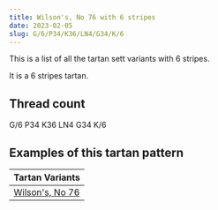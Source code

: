 ```yaml
---
title: Wilson's, No 76 with 6 stripes
date: 2023-02-05
slug: G/6/P34/K36/LN4/G34/K/6
---
```

This is a list of all the tartan sett variants with 6 stripes.

It is a 6 stripes tartan.


## Thread count
G/6 P34 K36 LN4 G34 K/6

## Examples of this tartan pattern

| Tartan Variants |
|---------------|
| [Wilson's, No 76](/variants/g/6/p34/k36/ln4/g34/k/6-g008000-k000000-lne0e0e0-p800080)||
